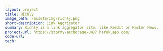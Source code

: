 ```yaml
---
layout: project
title: Richly
image_path: /assets/img/richly.png
short-description: Link Aggrigator
summary: Richly is a link aggregator site, like Reddit or Hacker News.
project-url: https://stormy-anchorage-8487.herokuapp.com/
code-url:
tech:
---
```



